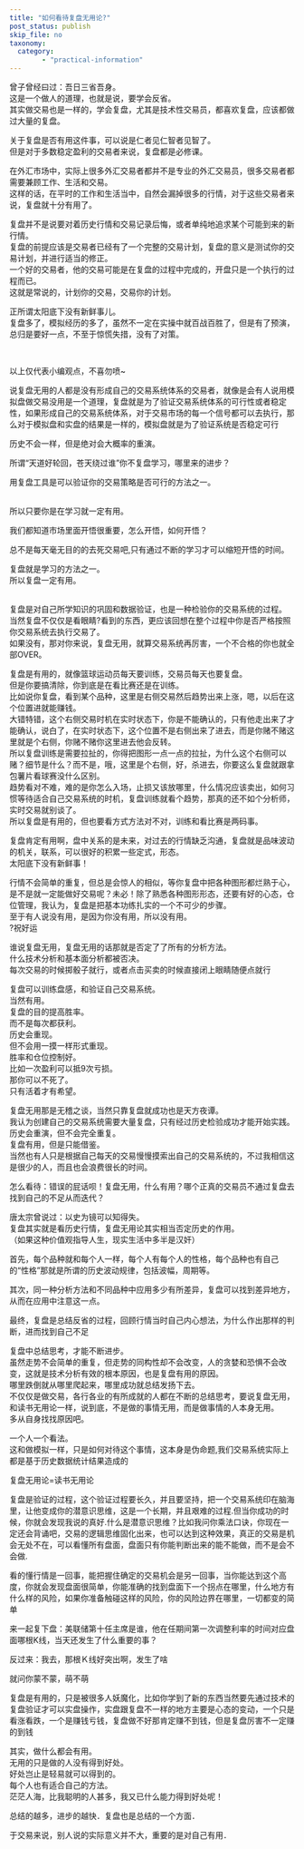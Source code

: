 ```yaml
---
title: "如何看待复盘无用论?"
post_status: publish
skip_file: no
taxonomy:
  category:
        - "practical-information"
---
```


曾子曾经曰过：吾日三省吾身。  
这是一个做人的道理，也就是说，要学会反省。  
其实做交易也是一样的，学会复盘，尤其是技术性交易员，都喜欢复盘，应该都做过大量的复盘。

关于复盘是否有用这件事，可以说是仁者见仁智者见智了。  
但是对于多数稳定盈利的交易者来说，复盘都是必修课。

在外汇市场中，实际上很多外汇交易者都并不是专业的外汇交易员，很多交易者都需要兼顾工作、生活和交易。  
这样的话，在平时的工作和生活当中，自然会漏掉很多的行情，对于这些交易者来说，复盘就十分有用了。

复盘并不是说要对着历史行情和交易记录后悔，或者单纯地追求某个可能到来的新行情。  
复盘的前提应该是交易者已经有了一个完整的交易计划，复盘的意义是测试你的交易计划，并进行适当的修正。  
一个好的交易者，他的交易可能是在复盘的过程中完成的，开盘只是一个执行的过程而已。  
这就是常说的，计划你的交易，交易你的计划。

正所谓太阳底下没有新鲜事儿。  
复盘多了，模拟经历的多了，虽然不一定在实操中就百战百胜了，但是有了预演，总归是要好一点，不至于惊慌失措，没有了对策。

​

以上仅代表小编观点，不喜勿喷​~​​

说复盘无用的人都是没有形成自己的交易系统体系的交易者，就像是会有人说用模拟盘做交易没用是一个道理，复盘就是为了验证交易系统体系的可行性或者稳定性，如果形成自己的交易系统体系，对于交易市场的每一个信号都可以去执行，那么对于模拟盘和实盘的结果是一样的，模拟盘就是为了验证系统是否稳定可行

历史不会一样，但是绝对会大概率的重演。

​所谓“天道好轮回，苍天绕过谁”你不复盘学习，哪里来的进步？

用复盘工具是可以验证你的交易策略是否可行的方法之一。  
​

所以只要你是在学习就一定有用。

我们都知道市场里面开悟很重要，怎么开悟，如何开悟？

总不是每天毫无目的的去死交易吧,​只有通过不断的学习才可以缩短开悟的时间。

复盘就是学习的方法之一。  
所以复盘一定有用。  
​

复盘是对自己所学知识的巩固和数据验证，也是一种检验你的交易系统的过程。  
当然复盘不仅仅是看眼睛?看到的东西，更应该回想在整个过程中你是否严格按照你交易系统去执行交易了。  
如果没有，那对你来说，复盘无用，就算交易系统再厉害，一个不合格的你也就全部OVER。

复盘是有用的，就像篮球运动员每天要训练，交易员每天也要复盘。  
但是你要搞清除，你到底是在看比赛还是在训练。  
比如说你复盘，看到某个品种，这里是右侧交易然后趋势出来上涨，嗯，以后在这个位置进就能赚钱。  
大错特错，这个右侧交易时机在实时状态下，你是不能确认的，只有他走出来了才能确认，说白了，在实时状态下，这个位置不是右侧出来了进去，而是你赌不赌这里就是个右侧，你赌不赌你这里进去他会反转。  
所以复盘训练是需要拉扯的，你得把图形一点一点的拉扯，为什么这个右侧可以赌？细节是什么？而不是，哦，这里是个右侧，好，杀进去，你要这么复盘就跟拿包薯片看球赛没什么区别。  
趋势看对不难，难的是你怎么入场，止损又该放哪里，什么情况应该卖出，如何习惯等待适合自己交易系统的时机，复盘训练就看个趋势，那真的还不如个分析师，实时交易就别谈了。  
所以复盘是有用的，但也要看方式方法对不对，训练和看比赛是两码事。

复盘肯定有用啊，盘中关系的是未来，对过去的行情缺乏沟通，复盘就是品味波动的机关，联系，可以很好的积累一些定式，形态。  
太阳底下没有新鲜事！

行情不会简单的重复，但总是会惊人的相似，等你复盘中把各种图形都烂熟于心，是不是就一定能做好交易呢？未必！除了熟悉各种图形形态，还要有好的心态，仓位管理，我认为，复盘是把基本功练扎实的一个不可少的步骤。  
至于有人说没有用，是因为你没有用，所以没有用。  
?祝好运

谁说复盘无用，复盘无用的话那就是否定了了所有的分析方法。  
什么技术分析和基本面分析都被否决。  
每次交易的时候掷骰子就行，或者点击买卖的时候直接闭上眼睛随便点就行

复盘可以训练盘感，和验证自己交易系统。  
当然有用。  
复盘的目的提高胜率。  
而不是每次都获利。  
历史会重现。  
但不会用一摸一样形式重现。  
胜率和仓位控制好。  
比如一次盈利可以抵9次亏损。  
那你可以不死了。  
只有活着才有希望。

复盘无用那是无稽之谈，当然只靠复盘就成功也是天方夜谭。  
我认为创建自己的交易系统需要大量复盘，只有经过历史检验成功才能开始实践。  
历史会重演，但不会完全重复。  
复盘有用，但是只能借鉴。  
当然也有人只是根据自己每天的交易慢慢摸索出自己的交易系统的，不过我相信这是很少的人，而且也会浪费很长的时间。

怎么看待：错误的屁话呗！复盘无用，什么有用？哪个正真的交易员不通过复盘去找到自己的不足从而迭代？

唐太宗曾说过：以史为镜可以知得失。  
复盘其实就是看历史行情，复盘无用论其实相当否定历史的作用。  
（如果这种价值观指导人生，现实生活中多半是汉奸）

首先，每个品种就和每个人一样，每个人有每个人的性格，每个品种也有自己的“性格”那就是所谓的历史波动规律，包括波幅，周期等。

其次，同一种分析方法和不同品种中应用多少有所差异，复盘可以找到差异地方，从而在应用中注意这一点。

最终，复盘是总结反省的过程，回顾行情当时自己内心想法，为什么作出那样的判断，进而找到自己不足

复盘中总结思考，才能不断进步。  
虽然走势不会简单的重复，但走势的同构性却不会改变，人的贪婪和恐惧不会改变，这就是技术分析有效的根本原因，也是复盘有用的原因。  
哪里跌倒就从哪里爬起来，哪里成功就总结发扬下去。  
不仅仅是做交易，各行各业的有所成就的人都在不断的总结思考，要说复盘无用，和读书无用论一样，说到底，不是做的事情无用，而是做事情的人本身无用。  
多从自身找找原因吧。

一个人一个看法。  
这和做模拟一样，只是如何对待这个事情，这本身是伪命题,我们交易系统实际上都是基于历史数据统计结果造成的

复盘无用论=读书无用论

复盘是验证的过程，这个验证过程要长久，并且要坚持，把一个交易系统印在脑海里，让他变成你的潜意识思维，这是一个长期，并且艰难的过程.但当你成功的时候，你就会发现我说的真好.什么是潜意识思维？比如我问你乘法口诀，你现在一定还会背诵吧，交易的逻辑思维固化出来，也可以达到这种效果，真正的交易是机会无处不在，可以看懂所有盘面，盘面只有你能判断出来的能不能做，而不是会不会做.

看的懂行情是一回事，能把握住确定的交易机会是另一回事，当你能达到这个高度，你就会发现盘面很简单，你能准确的找到盘面下一个拐点在哪里，什么地方有什么样的风险，如果你准备触碰这样的风险，你的风险边界在哪里，一切都变的简单

来一起复下盘：美联储第十任主席是谁，他在任期间第一次调整利率的时间对应盘面哪根K线，当天还发生了什么重要的事？

反过来：我去，那根Ｋ线好突出啊，发生了啥

就问你蒙不蒙，萌不萌

复盘是有用的，只是被很多人妖魔化，比如你学到了新的东西当然要先通过技术的复盘验证才可以实盘操作，实盘跟复盘不一样的地方主要是心态的变动，一个只是看涨看跌，一个是赚钱亏钱，复盘做不好那肯定赚不到钱，但是复盘厉害不一定赚的到钱

其实，做什么都会有用。  
无用的只是做的人没有得到好处。  
好处岂止是轻易就可以得到的。  
每个人也有适合自己的方法。  
茫茫人海，比我聪明的人甚多，我又已什么能力得到好处呢！

总结的越多，进步的越快．复盘也是总结的一个方面．

于交易来说，别人说的实际意义并不大，重要的是对自己有用．​
